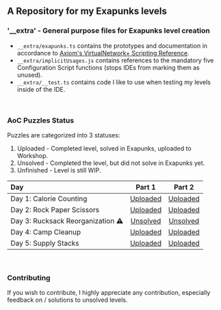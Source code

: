 ## A Repository for my Exapunks levels

### '__extra' - General purpose files for Exapunks level creation

* `__extra/exapunks.ts` contains the prototypes and documentation in accordance
  to [Axiom's VirtualNetwork+ Scripting Reference](https://www.zachtronics.com/virtualnetwork/).
* `__extra/implicitUsages.js` contains references to the mandatory five Configuration Script functions (stops IDEs from marking them as unused).
* `__extra/__test.ts` contains code I like to use when testing my levels inside of the IDE.

<br/>

### AoC Puzzles Status

Puzzles are categorized into 3 statuses:
1. Uploaded - Completed level, solved in Exapunks, uploaded to Workshop.
2. Unsolved - Completed the level, but did not solve in Exapunks yet.
3. Unfinished - Level is still WIP.

|Day|Part 1|Part 2|
|:---|:---:|:---:|
|Day 1: Calorie Counting|[Uploaded](https://steamcommunity.com/sharedfiles/filedetails/?id=2896515815)|[Uploaded](https://steamcommunity.com/sharedfiles/filedetails/?id=2896515948)|
|Day 2: Rock Paper Scissors|[Uploaded](https://steamcommunity.com/sharedfiles/filedetails/?id=2896626074)|[Uploaded](https://steamcommunity.com/sharedfiles/filedetails/?id=2896626152)|
|Day 3: Rucksack Reorganization ⚠️|[Unsolved](https://github.com/BlazingTwist/ExapunksAdventOfCode/blob/master/aocDay3Part1.js)|[Unsolved](https://github.com/BlazingTwist/ExapunksAdventOfCode/blob/master/aocDay3Part2.js)|
|Day 4: Camp Cleanup|[Uploaded](https://steamcommunity.com/sharedfiles/filedetails/?id=2910420813)|[Uploaded](https://steamcommunity.com/sharedfiles/filedetails/?id=2910420901)|
|Day 5: Supply Stacks|[Uploaded](https://steamcommunity.com/sharedfiles/filedetails/?id=2910531266)|[Uploaded](https://steamcommunity.com/sharedfiles/filedetails/?id=2910531330)|

<br/>

### Contributing

If you wish to contribute, I highly appreciate any contribution, especially feedback on / solutions to unsolved levels.
